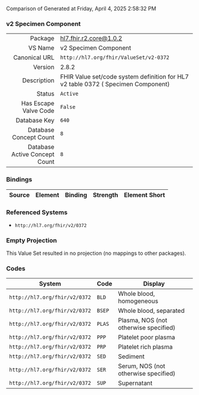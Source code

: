Comparison of 
Generated at Friday, April 4, 2025 2:58:32 PM

### v2 Specimen Component

|      |     |
| ---: | --- |
| Package | hl7.fhir.r2.core@1.0.2 |
| VS Name | v2 Specimen Component |
| Canonical URL | `http://hl7.org/fhir/ValueSet/v2-0372` |
| Version | 2.8.2 |
| Description | FHIR Value set/code system definition for HL7 v2 table 0372 ( Specimen Component) |
| Status | `Active` |
| Has Escape Valve Code | `False` |
| Database Key | `640` |
| Database Concept Count | `8` |
| Database Active Concept Count | `8` |
### Bindings

| Source | Element | Binding | Strength | Element Short |
| ------ | ------- | ------- | -------- | ------------- |

### Referenced Systems

* `http://hl7.org/fhir/v2/0372`
### Empty Projection

This Value Set resulted in no projection (no mappings to other packages).

### Codes

| System | Code | Display |
| ------ | ---- | ------- |
| `http://hl7.org/fhir/v2/0372` | `BLD` | Whole blood, homogeneous |
| `http://hl7.org/fhir/v2/0372` | `BSEP` | Whole blood, separated |
| `http://hl7.org/fhir/v2/0372` | `PLAS` | Plasma, NOS (not otherwise specified) |
| `http://hl7.org/fhir/v2/0372` | `PPP` | Platelet poor plasma |
| `http://hl7.org/fhir/v2/0372` | `PRP` | Platelet rich plasma |
| `http://hl7.org/fhir/v2/0372` | `SED` | Sediment |
| `http://hl7.org/fhir/v2/0372` | `SER` | Serum, NOS (not otherwise specified) |
| `http://hl7.org/fhir/v2/0372` | `SUP` | Supernatant |
